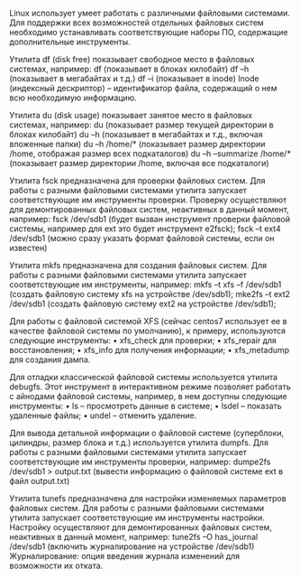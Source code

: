 Linuх использует умеет работать с различными файловыми системами. Для поддержки всех возможностей отдельных файловых систем необходимо устанавливать соответствующие наборы ПО, содержащие дополнительные инструменты.

Утилита df (disk free) показывает свободное место в файловых системах, например:
df   (показывает в блоках килобайт)
df –h (показывает в мегабайтах и т.д.)
df –i (показывает в inode)
Inode (индексный дескриптор) – идентификатор файла, содержащий о нем всю необходимую информацию.

Утилита du (disk usage) показывает занятое место в файловых системах, например:
du (показывает размер текущей директории в блоках килобайт)
du –h (показывает в мегабайтах и т.д., включая вложенные папки)
du –h /home/* (показывает размер директории /home, отображая размер всех подкаталогов)
du –h –summarize /home/*  (показывает размер директории /home, включая все подкаталоги)

Утилита fsck предназначена для проверки файловых систем. Для работы с разными файловыми системами утилита запускает соответствующие им инструменты проверки. Проверку осуществляют для демонтированных файловых систем, неактивных в данный момент, например:
fsck /dev/sdb1 (будет вызван инструмент проверки файловой системы, например для ext это будет инструмент e2fsck);
fsck –t ext4 /dev/sdb1  (можно сразу указать формат файловой системы, если он известен)

Утилита mkfs предназначена для создания файловых систем. Для работы с разными файловыми системами утилита запускает соответствующие им инструменты, например:
mkfs –t xfs –f /dev/sdb1  (создать файловую систему xfs на устройстве /dev/sdb1);
mke2fs –t ext2 /dev/sdb1 (создать файловую систему ext2 на устройстве /dev/sdb1);

Для работы с файловой системой XFS (сейчас centos7 использует ее в качестве файловой системы по умолчанию), к примеру, используются следующие инструменты:
•	xfs_check для проверки; 
•	xfs_repair для восстановления;
•	xfs_info для получения информации;
•	xfs_metadump для создания дампа.

Для отладки классической файловой системы используется утилита debugfs. Этот инструмент в интерактивном режиме позволяет работать с айнодами файловой системы, например, в нем доступны следующие инструменты:
•	ls – просмотреть данные в системе;
•	lsdel – показать удаленные файлы;
•	undel – отменить удаление.

Для вывода детальной информации о файловой системе (суперблоки, цилиндры, размер блока и т.д.) используется утилита dumpfs. Для работы с разными файловыми системами утилита запускает соответствующие им инструменты проверки, например:
dumpe2fs /dev/sdb1 > output.txt  (вывести информацию о файловой системе ext в файл output.txt)

Утилита tunefs предназначена для настройки изменяемых параметров файловых систем. Для работы с разными файловыми системами утилита запускает соответствующие им инструменты настройки. Настройку осуществляют для демонтированных файловых систем, неактивных в данный момент, например:
tune2fs –O has_journal /dev/sdb1 (включить журналирование на устройстве /dev/sdb1)
Журналирование: опция введения журнала изменений для возможности их отката.
